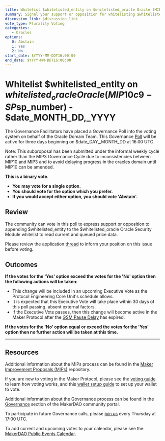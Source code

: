 ```yaml
---
title: Whitelist $whitelisted_entity on $whitelisted_oracle Oracle (MIP10c9-SP$sp_number) - $date_MONTH_DD,_YYYY
summary: Signal your support or opposition for whitelisting $whitelisted_entity on the $whitelisted_oracle Oracle.
discussion_link: $discussion_link
vote_type: Plurality Voting
categories:
   - Oracles
options:
   0: Abstain
   1: Yes
   2: No
start_date: $YYYY-MM-DDT16:00:00
end_date: $YYYY-MM-DDT16:00:00
---
```

# Whitelist $whitelisted_entity on $whitelisted_oracle Oracle (MIP10c9-SP$sp_number) - $date_MONTH_DD,_YYYY

The Governance Facilitators have placed a Governance Poll into the voting system on behalf of the Oracle Domain Team. This Governance [Poll](https://community-development.makerdao.com/en/learn/governance/on-chain-gov) will be active for three days beginning on $date_DAY,_MONTH_DD at 16:00 UTC.

Note: This subproposal has been submitted under the informal weekly cycle rather than the MIP3 Governance Cycle due to inconsistencies between MIP10 and MIP3 and to avoid delaying progress in the oracles domain until MIP10 can be amended.

**This is a binary vote.** 
- **You may vote for a single option.** 
- **You should vote for the option which you prefer.**
- **If you would accept either option, you should vote 'Abstain'.**

## Review

The community can vote in this poll to express support or opposition to appending $whitelisted_entity to the $whitelisted_oracle Oracle Security Module whitelist to read current and queued price data.

Please review the application [thread]($discussion_link) to inform your position on this issue before voting.

## Outcomes

**If the votes for the 'Yes' option exceed the votes for the 'No' option then the following actions will be taken:**
* This change will be included in an upcoming Executive Vote as the Protocol Engineering Core Unit's schedule allows. 
* It is expected that this Executive Vote will take place within 30 days of this poll passing, absent external factors.
* If the Executive Vote passes, then this change will become active in the Maker Protocol after the [GSM Pause Delay](https://manual.makerdao.com/parameter-index/core/param-gsm-pause-delay) has expired.

**If the votes for the 'No' option equal or exceed the votes for the 'Yes' option then no further action will be taken at this time.**  

---

## Resources

Additional information about the MIPs process can be found in the [Maker Improvement Proposals (MIPs)](https://github.com/makerdao/mips) repository.

If you are new to voting in the Maker Protocol, please see the [voting guide](https://community-development.makerdao.com/en/learn/governance/how-voting-works/) to learn how voting works, and this [wallet setup guide](https://community-development.makerdao.com/en/learn/governance/voting-setup/) to set up your wallet to vote.

Additional information about the Governance process can be found in the [Governance](https://community-development.makerdao.com/en/learn/governance) section of the MakerDAO community portal.

To participate in future Governance calls, please [join us](https://github.com/makerdao/community/tree/master/governance/governance-and-risk-meetings) every Thursday at 17:00 UTC.

To add current and upcoming votes to your calendar, please see the [MakerDAO Public Events Calendar](https://calendar.google.com/calendar/embed?src=makerdao.com_3efhm2ghipksegl009ktniomdk%40group.calendar.google.com&ctz=UTC&mode=week&showCalendars=0&showPrint=0).
